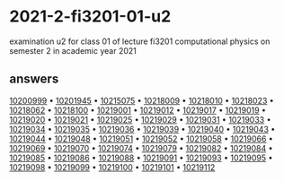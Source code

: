 # 2021-2-fi3201-01-u2
examination u2 for class 01 of lecture fi3201 computational physics on semester 2 in academic year 2021

## answers
[10200999](ans/10200999) &bull;
[10201945](ans/10201945) &bull;
[10215075](ans/10215075) &bull;
[10218009](ans/10218009) &bull;
[10218010](ans/10218010) &bull;
[10218023](ans/10218023) &bull;
[10218062](ans/10218062) &bull;
[10218100](ans/10218100) &bull;
[10219001](ans/10219001) &bull;
[10219012](ans/10219012) &bull;
[10219017](ans/10219017) &bull;
[10219019](ans/10219019) &bull;
[10219020](ans/10219020) &bull;
[10219021](ans/10219021) &bull;
[10219025](ans/10219025) &bull;
[10219029](ans/10219029) &bull;
[10219031](ans/10219031) &bull;
[10219033](ans/10219033) &bull;
[10219034](ans/10219034) &bull;
[10219035](ans/10219035) &bull;
[10219036](ans/10219036) &bull;
[10219039](ans/10219039) &bull;
[10219040](ans/10219040) &bull;
[10219043](ans/10219043) &bull;
[10219044](ans/10219044) &bull;
[10219048](ans/10219048) &bull;
[10219051](ans/10219051) &bull;
[10219052](ans/10219052) &bull;
[10219058](ans/10219058) &bull;
[10219066](ans/10219066) &bull;
[10219069](ans/10219069) &bull;
[10219070](ans/10219070) &bull;
[10219074](ans/10219074) &bull;
[10219079](ans/10219079) &bull;
[10219082](ans/10219082) &bull;
[10219084](ans/10219084) &bull;
[10219085](ans/10219085) &bull;
[10219086](ans/10219086) &bull;
[10219088](ans/10219088) &bull;
[10219091](ans/10219091) &bull;
[10219093](ans/10219093) &bull;
[10219095](ans/10219095) &bull;
[10219098](ans/10219098) &bull;
[10219099](ans/10219099) &bull;
[10219100](ans/10219100) &bull;
[10219101](ans/10219101) &bull;
[10219112](ans/10219112)
